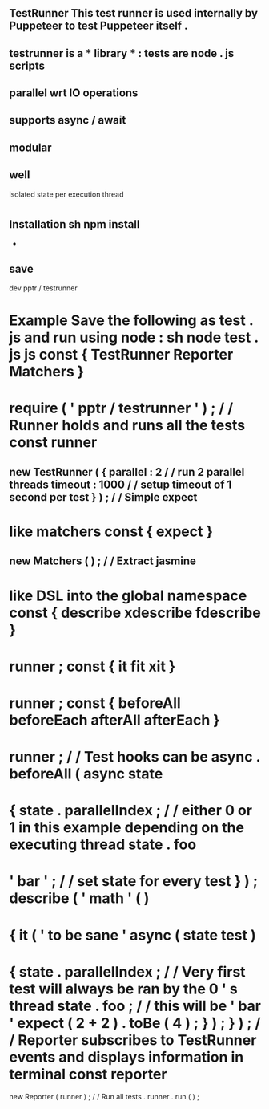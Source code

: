 #
TestRunner
This
test
runner
is
used
internally
by
Puppeteer
to
test
Puppeteer
itself
.
-
testrunner
is
a
*
library
*
:
tests
are
node
.
js
scripts
-
parallel
wrt
IO
operations
-
supports
async
/
await
-
modular
-
well
-
isolated
state
per
execution
thread
#
#
#
Installation
sh
npm
install
-
-
save
-
dev
pptr
/
testrunner
#
#
#
Example
Save
the
following
as
test
.
js
and
run
using
node
:
sh
node
test
.
js
js
const
{
TestRunner
Reporter
Matchers
}
=
require
(
'
pptr
/
testrunner
'
)
;
/
/
Runner
holds
and
runs
all
the
tests
const
runner
=
new
TestRunner
(
{
parallel
:
2
/
/
run
2
parallel
threads
timeout
:
1000
/
/
setup
timeout
of
1
second
per
test
}
)
;
/
/
Simple
expect
-
like
matchers
const
{
expect
}
=
new
Matchers
(
)
;
/
/
Extract
jasmine
-
like
DSL
into
the
global
namespace
const
{
describe
xdescribe
fdescribe
}
=
runner
;
const
{
it
fit
xit
}
=
runner
;
const
{
beforeAll
beforeEach
afterAll
afterEach
}
=
runner
;
/
/
Test
hooks
can
be
async
.
beforeAll
(
async
state
=
>
{
state
.
parallelIndex
;
/
/
either
0
or
1
in
this
example
depending
on
the
executing
thread
state
.
foo
=
'
bar
'
;
/
/
set
state
for
every
test
}
)
;
describe
(
'
math
'
(
)
=
>
{
it
(
'
to
be
sane
'
async
(
state
test
)
=
>
{
state
.
parallelIndex
;
/
/
Very
first
test
will
always
be
ran
by
the
0
'
s
thread
state
.
foo
;
/
/
this
will
be
'
bar
'
expect
(
2
+
2
)
.
toBe
(
4
)
;
}
)
;
}
)
;
/
/
Reporter
subscribes
to
TestRunner
events
and
displays
information
in
terminal
const
reporter
=
new
Reporter
(
runner
)
;
/
/
Run
all
tests
.
runner
.
run
(
)
;
